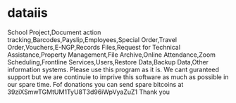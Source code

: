 # dataiis
School Project,Document action tracking,Barcodes,Payslip,Employees,Special Order,Travel Order,Vouchers,E-NGP,Records Files,Request for Technical Assistance,Property Management,File Archive,Online Attendance,Zoom Scheduling,Frontline Services,Users,Restore Data,Backup Data,Other information systems.
Please use this program as it is. We cant guranteed support but we are continuie to imprive this software as much as possible in our spare time.
Fof donations you can send spare bitcoins at 39ziXSmwTGMtUM1TyU8T3d96iWpVyaZuZ1 Thank you
